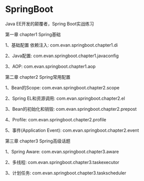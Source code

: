 # SpringBoot

Java EE开发的颠覆者，Spring Boot实战练习



第一章 chapter1  Spring基础

1、基础配置 依赖注入: com.evan.springboot.chapter1.di

2、Java配置: com.evan.springboot.chapter1.javaconfig

3、AOP: com.evan.springboot.chapter1.aop


第二章 chapter2  Spring常用配置


1、Bean的Scope: com.evan.springboot.chapter2.scope

2、Spring EL和资源调用: com.evan.springboot.chapter2.el

3、Bean的初始化和销毁: com.evan.springboot.chapter2.prepost

4、Profile: com.evan.springboot.chapter2.profile

5、事件(Application Event): com.evan.springboot.chapter2.event



第三章 chapter3  Spring高级话题


1、Spring Aware: com.evan.springboot.chapter3.aware

2、多线程: com.evan.springboot.chapter3.taskexecutor

3、计划任务: com.evan.springboot.chapter3.taskscheduler